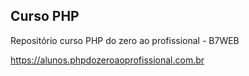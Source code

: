 ## Curso PHP
Repositório curso PHP do zero ao profissional - B7WEB

https://alunos.phpdozeroaoprofissional.com.br
